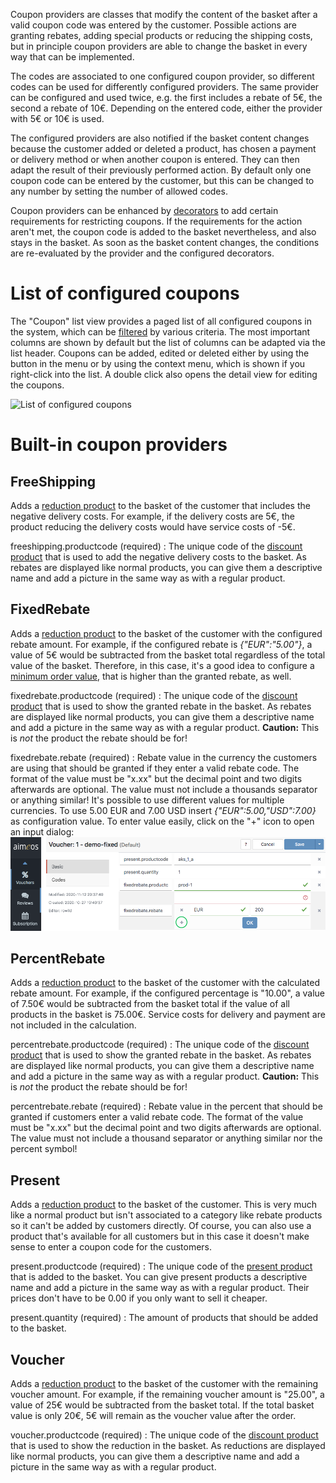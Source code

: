 Coupon providers are classes that modify the content of the basket after a valid coupon code was entered by the customer. Possible actions are granting rebates, adding special products or reducing the shipping costs, but in principle coupon providers are able to change the basket in every way that can be implemented.

The codes are associated to one configured coupon provider, so different codes can be used for differently configured providers. The same provider can be configured and used twice, e.g. the first includes a rebate of 5€, the second a rebate of 10€. Depending on the entered code, either the provider with 5€ or 10€ is used.

The configured providers are also notified if the basket content changes because the customer added or deleted a product, has chosen a payment or delivery method or when another coupon is entered. They can then adapt the result of their previously performed action. By default only one coupon code can be entered by the customer, but this can be changed to any number by setting the number of allowed codes.

Coupon providers can be enhanced by [decorators](coupon-decorators.md) to add certain requirements for restricting coupons. If the requirements for the action aren't met, the coupon code is added to the basket nevertheless, and also stays in the basket. As soon as the basket content changes, the conditions are re-evaluated by the provider and the configured decorators.

# List of configured coupons

The "Coupon" list view provides a paged list of all configured coupons in the system, which can be [filtered](filtering-lists.md) by various criteria. The most important columns are shown by default but the list of columns can be adapted via the list header. Coupons can be added, edited or deleted either by using the button in the menu or by using the context menu, which is shown if you right-click into the list. A double click also opens the detail view for editing the coupons.

![List of configured coupons](Admin-backend-coupon-list.png)


# Built-in coupon providers

## FreeShipping

Adds a [reduction product](products.md#Default-articles) to the basket of the customer that includes the negative delivery costs. For example, if the delivery costs are 5€, the product reducing the delivery costs would have service costs of -5€.

freeshipping.productcode (required)
: The unique code of the [discount product](products.md#Default-articles) that is used to add the negative delivery costs to the basket. As rebates are displayed like normal products, you can give them a descriptive name and add a picture in the same way as with a regular product.


## FixedRebate

Adds a [reduction product](products.md#Default-articles) to the basket of the customer with the configured rebate amount. For example, if the configured rebate is *{"EUR":"5.00"}*, a value of 5€ would be subtracted from the basket total regardless of the total value of the basket. Therefore, in this case, it's a good idea to configure a [minimum order value](plugins.md#BasketLimits), that is higher than the granted rebate, as well.

fixedrebate.productcode (required)
: The unique code of the [discount product](products.md#Default-articles) that is used to show the granted rebate in the basket. As rebates are displayed like normal products, you can give them a descriptive name and add a picture in the same way as with a regular product. **Caution:** This is *not* the product the rebate should be for!

fixedrebate.rebate (required)
: Rebate value in the currency the customers are using that should be granted if they enter a valid rebate code. The format of the value must be "x.xx" but the decimal point and two digits afterwards are optional. The value must not include a thousands separator or anything similar! It's possible to use different values for multiple currencies. To use 5.00 EUR and 7.00 USD insert *{"EUR":5.00,"USD":7.00}* as configuration value. To enter value easily, click on the "+" icon to open an input dialog:
![Enter values](Admin-backend-coupon-add-limit-for-rebate.png)

## PercentRebate

Adds a [reduction product](products.md#Default-articles) to the basket of the customer with the calculated rebate amount. For example, if the configured percentage is "10.00", a value of 7.50€ would be subtracted from the basket total if the value of all products in the basket is 75.00€. Service costs for delivery and payment are not included in the calculation.

percentrebate.productcode (required)
: The unique code of the [discount product](products.md#Default-articles) that is used to show the granted rebate in the basket. As rebates are displayed like normal products, you can give them a descriptive name and add a picture in the same way as with a regular product. **Caution:** This is *not* the product the rebate should be for!

percentrebate.rebate (required)
: Rebate value in the percent that should be granted if customers enter a valid rebate code. The format of the value must be "x.xx" but the decimal point and two digits afterwards are optional. The value must not include a thousand separator or anything similar nor the percent symbol!

## Present

Adds a [reduction product](products.md#Default-articles) to the basket of the customer. This is very much like a normal product but isn't associated to a category like rebate products so it can't be added by customers directly. Of course, you can also use a product that's available for all customers but in this case it doesn't make sense to enter a coupon code for the customers.

present.productcode (required)
: The unique code of the [present product](products.md#Default-articles) that is added to the basket. You can give present products a descriptive name and add a picture in the same way as with a regular product. Their prices don't have to be 0.00 if you only want to sell it cheaper.

present.quantity (required)
: The amount of products that should be added to the basket.

## Voucher

Adds a [reduction product](products.md#Default-articles) to the basket of the customer with the remaining voucher amount. For example, if the remaining voucher amount is "25.00", a value of 25€ would be subtracted from the basket total. If the total basket value is only 20€, 5€ will remain as the voucher value after the order.

voucher.productcode (required)
: The unique code of the [discount product](products.md#Default-articles) that is used to show the reduction in the basket. As reductions are displayed like normal products, you can give them a descriptive name and add a picture in the same way as with a regular product.
